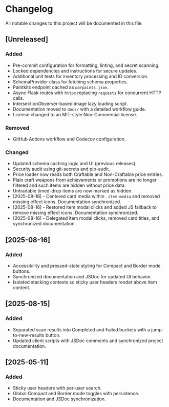 # Changelog

All notable changes to this project will be documented in this file.

## [Unreleased]

### Added

- Pre-commit configuration for formatting, linting, and secret scanning.
- Locked dependencies and instructions for secure updates.
- Additional unit tests for inventory processing and ID conversion.
- SchemaProvider class for fetching schema properties.
- Paintkits endpoint cached as `warpaints.json`.
- Async Flask routes with `httpx` replacing `requests` for concurrent HTTP calls.
- IntersectionObserver-based image lazy loading script.
- Documentation moved to `docs/` with a detailed workflow guide.
- License changed to an MIT-style Non-Commercial license.

### Removed

- GitHub Actions workflow and Codecov configuration.

### Changed

- Updated schema caching logic and UI (previous releases).
- Security audit using git-secrets and pip-audit.
- Price loader now reads both Craftable and Non-Craftable price entries.
- Plain craft weapons from achievements or promotions are no longer filtered and
  such items are hidden without price data.
- Untradable timed-drop items are now marked as hidden.
- [2025-08-16] - Centered card media within `.item-media` and removed missing effect icons. Documentation synchronized.
- [2025-08-16] - Restored item modal clicks and added JS fallback to remove missing effect icons. Documentation synchronized.
- [2025-08-16] - Delegated item modal clicks, removed card titles, and synchronized documentation.

## [2025-08-16]

### Added

- Accessibility and pressed-state styling for Compact and Border mode buttons.
- Synchronized documentation and JSDoc for updated UI behavior.
- Isolated stacking contexts so sticky user headers render above item content.

## [2025-08-15]

### Added

- Separated scan results into Completed and Failed buckets with a jump-to-new-results button.
- Updated client scripts with JSDoc comments and synchronized project documentation.

## [2025-05-11]

### Added

- Sticky user headers with per-user search.
- Global Compact and Border mode toggles with persistence.
- Documentation and JSDoc synchronization.

